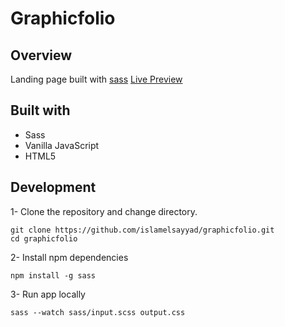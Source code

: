 # Graphicfolio

## Overview

Landing page built with [sass](https://sass-lang.com/)
[Live Preview](https://islamelsayyad.github.io/graphicfolio-sass-landing-page/)

## Built with

+ Sass
+ Vanilla JavaScript
+ HTML5

## Development

1- Clone the repository and change directory.
```
git clone https://github.com/islamelsayyad/graphicfolio.git
cd graphicfolio
```
2- Install npm dependencies
```
npm install -g sass
```
3- Run app locally
```
sass --watch sass/input.scss output.css
```
